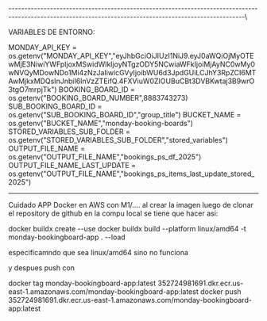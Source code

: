 --------------------------------------------------------------------------------------------------------------------------------------------------------\

VARIABLES DE ENTORNO:

MONDAY_API_KEY = os.getenv("MONDAY_API_KEY","eyJhbGciOiJIUzI1NiJ9.eyJ0aWQiOjMyOTEwMjE3NiwiYWFpIjoxMSwidWlkIjoyNTgzODY5NCwiaWFkIjoiMjAyNC0wMy0wNVQyMDowNDo1Mi4zNzJaIiwicGVyIjoibWU6d3JpdGUiLCJhY3RpZCI6MTAwMjkxMDQsInJnbiI6InVzZTEifQ.4FXViuW0ZIOUBuCBt3DVBKwtaj3B9wrO3tgO7mrpjTk")
BOOKING_BOARD_ID = os.getenv("BOOKING_BOARD_NUMBER",8883743273)
SUB_BOOKING_BOARD_ID = os.getenv("SUB_BOOKING_BOARD_ID","group_title")
BUCKET_NAME = os.getenv("BUCKET_NAME","monday-booking-boards")
STORED_VARIABLES_SUB_FOLDER = os.getenv("STORED_VARIABLES_SUB_FOLDER","stored_variables")
OUTPUT_FILE_NAME = os.getenv("OUTPUT_FILE_NAME","bookings_ps_df_2025")
OUTPUT_FILE_NAME_LAST_UPDATE = os.getenv("OUTPUT_FILE_NAME","bookings_ps_items_last_update_stored_2025")

--------------------------------------------------------------------------------------------------------------------------------------------------------

Cuidado APP Docker en AWS con M1/…. al crear la imagen luego de clonar el repository de github en la compu local se tiene que hacer asi:

docker buildx create --use
docker buildx build --platform linux/amd64 -t monday-bookingboard-app . --load

especificamndo que sea linux/amd64 sino no funciona

y despues push con

docker tag monday-bookingboard-app:latest 352724981691.dkr.ecr.us-east-1.amazonaws.com/monday-bookingboard-app:latest
docker push 352724981691.dkr.ecr.us-east-1.amazonaws.com/monday-bookingboard-app:latest
